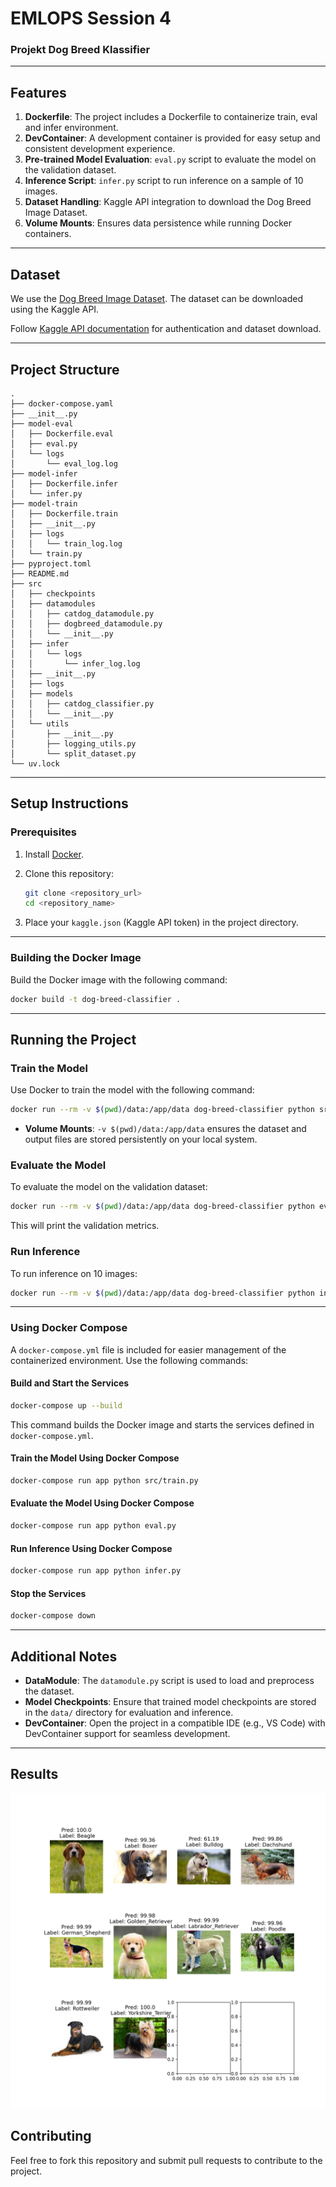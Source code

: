 # EMLOPS Session 4

### Projekt Dog Breed Klassifier
---

## Features

1. **Dockerfile**: The project includes a Dockerfile to containerize train, eval and infer environment.
2. **DevContainer**: A development container is provided for easy setup and consistent development experience.
3. **Pre-trained Model Evaluation**: `eval.py` script to evaluate the model on the validation dataset.
4. **Inference Script**: `infer.py` script to run inference on a sample of 10 images.
5. **Dataset Handling**: Kaggle API integration to download the Dog Breed Image Dataset.
6. **Volume Mounts**: Ensures data persistence while running Docker containers.

---

## Dataset

We use the [Dog Breed Image Dataset](https://www.kaggle.com/datasets/khushikhushikhushi/dog-breed-image-dataset). The dataset can be downloaded using the Kaggle API. 

Follow [Kaggle API documentation](https://www.kaggle.com/docs/api#interacting-with-datasets) for authentication and dataset download.

---

## Project Structure

```
.
├── docker-compose.yaml
├── __init__.py
├── model-eval
│   ├── Dockerfile.eval
│   ├── eval.py
│   └── logs
│       └── eval_log.log
├── model-infer
│   ├── Dockerfile.infer
│   └── infer.py
├── model-train
│   ├── Dockerfile.train
│   ├── __init__.py
│   ├── logs
│   │   └── train_log.log
│   └── train.py
├── pyproject.toml
├── README.md
├── src
│   ├── checkpoints
│   ├── datamodules
│   │   ├── catdog_datamodule.py
│   │   ├── dogbreed_datamodule.py
│   │   └── __init__.py
│   ├── infer
│   │   └── logs
│   │       └── infer_log.log
│   ├── __init__.py
│   ├── logs
│   ├── models
│   │   ├── catdog_classifier.py
│   │   └── __init__.py
│   └── utils
│       ├── __init__.py
│       ├── logging_utils.py
│       └── split_dataset.py
└── uv.lock

```

---

## Setup Instructions

### Prerequisites

1. Install [Docker](https://docs.docker.com/get-docker/).
2. Clone this repository:

   ```bash
   git clone <repository_url>
   cd <repository_name>
   ```

4. Place your `kaggle.json` (Kaggle API token) in the project directory.

---

### Building the Docker Image

Build the Docker image with the following command:

```bash
docker build -t dog-breed-classifier .
```

---

## Running the Project

### Train the Model

Use Docker to train the model with the following command:

```bash
docker run --rm -v $(pwd)/data:/app/data dog-breed-classifier python src/train.py
```

- **Volume Mounts**: `-v $(pwd)/data:/app/data` ensures the dataset and output files are stored persistently on your local system.

### Evaluate the Model

To evaluate the model on the validation dataset:

```bash
docker run --rm -v $(pwd)/data:/app/data dog-breed-classifier python eval.py
```

This will print the validation metrics.

### Run Inference

To run inference on 10 images:

```bash
docker run --rm -v $(pwd)/data:/app/data dog-breed-classifier python infer.py
```

---

### Using Docker Compose

A `docker-compose.yml` file is included for easier management of the containerized environment. Use the following commands:

#### Build and Start the Services

```bash
docker-compose up --build
```

This command builds the Docker image and starts the services defined in `docker-compose.yml`.

#### Train the Model Using Docker Compose

```bash
docker-compose run app python src/train.py
```

#### Evaluate the Model Using Docker Compose

```bash
docker-compose run app python eval.py
```

#### Run Inference Using Docker Compose

```bash
docker-compose run app python infer.py
```

#### Stop the Services

```bash
docker-compose down
```

---

## Additional Notes

- **DataModule**: The `datamodule.py` script is used to load and preprocess the dataset.
- **Model Checkpoints**: Ensure that trained model checkpoints are stored in the `data/` directory for evaluation and inference.
- **DevContainer**: Open the project in a compatible IDE (e.g., VS Code) with DevContainer support for seamless development.

---

## Results 

![](/session-4/assets/final_prediction.png)

## Contributing

Feel free to fork this repository and submit pull requests to contribute to the project.

